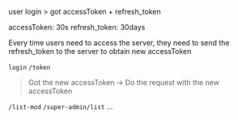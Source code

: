 user login > got accessToken + refresh_token

accessToken: 30s
refresh_token: 30days

Every time users need to access the server, they need to send the refresh_token to the server to obtain new accessToken

`login`
`/token`

> Got the new accessToken -> Do the request with the new accessToken

`/list-mod` `/super-admin/list` ...
